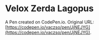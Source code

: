 # Velox Zerda Lagopus

A Pen created on CodePen.io. Original URL: [https://codepen.io/vaczso/pen/JjNEJYG](https://codepen.io/vaczso/pen/JjNEJYG).


